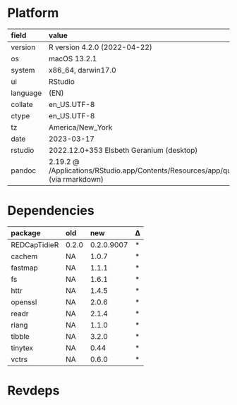 # Platform

|field    |value                                                                                       |
|:--------|:-------------------------------------------------------------------------------------------|
|version  |R version 4.2.0 (2022-04-22)                                                                |
|os       |macOS 13.2.1                                                                                |
|system   |x86_64, darwin17.0                                                                          |
|ui       |RStudio                                                                                     |
|language |(EN)                                                                                        |
|collate  |en_US.UTF-8                                                                                 |
|ctype    |en_US.UTF-8                                                                                 |
|tz       |America/New_York                                                                            |
|date     |2023-03-17                                                                                  |
|rstudio  |2022.12.0+353 Elsbeth Geranium (desktop)                                                    |
|pandoc   |2.19.2 @ /Applications/RStudio.app/Contents/Resources/app/quarto/bin/tools/ (via rmarkdown) |

# Dependencies

|package      |old   |new        |Δ  |
|:------------|:-----|:----------|:--|
|REDCapTidieR |0.2.0 |0.2.0.9007 |*  |
|cachem       |NA    |1.0.7      |*  |
|fastmap      |NA    |1.1.1      |*  |
|fs           |NA    |1.6.1      |*  |
|httr         |NA    |1.4.5      |*  |
|openssl      |NA    |2.0.6      |*  |
|readr        |NA    |2.1.4      |*  |
|rlang        |NA    |1.1.0      |*  |
|tibble       |NA    |3.2.0      |*  |
|tinytex      |NA    |0.44       |*  |
|vctrs        |NA    |0.6.0      |*  |

# Revdeps


